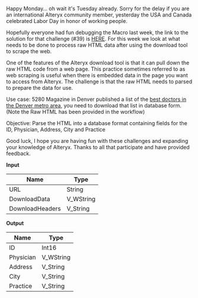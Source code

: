 ﻿Happy Monday… oh wait it's Tuesday already. Sorry for the delay if you are an international Alteryx community member, yesterday the USA and Canada celebrated Labor Day in honor of working people.

Hopefully everyone had fun debugging the Macro last week, the link to the solution for that challenge (#39) is  [HERE](https://community.alteryx.com/t5/Weekly-Challenge/Weekly-Exercise-39-Trouble-shooting-a-broken-macro-Intermediate/m-p/36580#M16). For this week we look at what needs to be done to process raw HTML data after using the download tool to scrape the web.

One of the features of the Alteryx download tool is that it can pull down the raw HTML code from a web page. This practice sometimes referred to as web scraping is useful when there is embedded data in the page you want to access from Alteryx. The challenge is that the raw HTML needs to parsed to prepare the data for use.

Use case: 5280 Magazine in Denver published a list of the  [best doctors in the Denver metro area](http://www.5280.com/topdocslist?title=&specialty=All&hospital=All&distance%5Bpostal_code%5D=&distance%5Bsearch_distance%5D=5&distance%5Bsearch_units%5D=mile&field_year_value=&field_doctor_current_year_value_checkbox=0&page=full), you need to download that list in database form. (Note the Raw HTML has been provided in the workflow)  

Objective: Parse the HTML into a database format containing fields for the ID, Physician, Address, City and Practice

Good luck, I hope you are having fun with these  challenges and expanding your knowledge of Alteryx. Thanks to all that participate and have provided feedback.

**Input**


|      Name       |   Type    |
|-----------------|-----------|
| URL             | String    |
| DownloadData    | V_WString |
| DownloadHeaders | V_String  |


**Output**


|   Name    |   Type    |
|-----------|-----------|
| ID        | Int16     |
| Physician | V_WString |
| Address   | V_String  |
| City      | V_String  |
| Practice  | V_String  |


